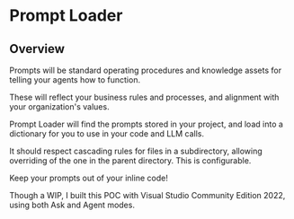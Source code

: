 # Prompt Loader

## Overview

Prompts will be standard operating procedures and knowledge assets for telling your agents how to function.

These will reflect your business rules and processes, and alignment with your organization's values.

Prompt Loader will find the prompts stored in your project, and load into a dictionary for you to use in your code and LLM calls.

It should respect cascading rules for files in a subdirectory, allowing overriding of the one in the parent directory. This is configurable.

Keep your prompts out of your inline code!

Though a WIP, I built this POC with Visual Studio Community Edition 2022, using both Ask and Agent modes.
